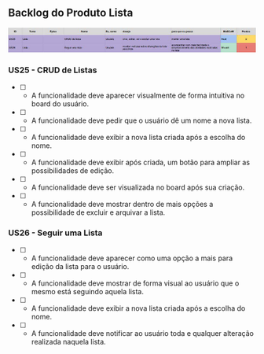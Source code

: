 ## Backlog do Produto Lista

![tabela backlog](imagens/backlog/lista.jpg)

### US25 - CRUD de Listas

 - [ ] - A funcionalidade deve aparecer visualmente de forma intuitiva no board do usuário.
 - [ ] - A funcionalidade deve pedir que o usuário dê um nome a nova lista.
 - [ ] - A funcionalidade deve exibir a nova lista criada após a escolha do nome.
 - [ ] - A funcionalidade deve exibir após criada, um botão para ampliar as possibilidades de edição.
 - [ ] - A funcionalidade deve ser visualizada no board após sua criação.
 - [ ] - A funcionalidade deve mostrar dentro de mais opções a possibilidade de excluir e arquivar a lista.

### US26 - Seguir uma Lista

 - [ ] - A funcionalidade deve aparecer como uma opção a mais para edição da lista para o usuário.
 - [ ] - A funcionalidade deve mostrar de forma visual ao usuário que o mesmo está seguindo aquela lista.
 - [ ] - A funcionalidade deve exibir a nova lista criada após a escolha do nome.
 - [ ] - A funcionalidade deve notificar ao usuário toda e qualquer alteração realizada naquela lista.
